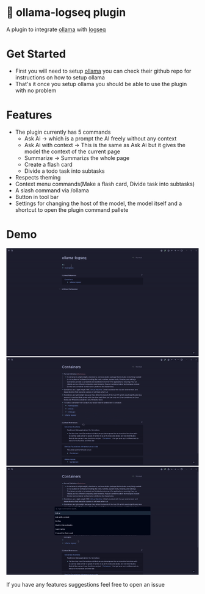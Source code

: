 # 🦙 ollama-logseq plugin

A plugin to integrate [ollama](https://github.com/jmorganca/ollama) with [logseq](https://github.com/logseq/logseq)

# Get Started
- First you will need to setup [ollama](https://github.com/jmorganca/ollama) you can check their github repo for instructions on how to setup ollama
- That's it once you setup ollama you should be able to use the plugin with no problem

# Features
- The plugin currently has 5 commands
  - Ask Ai -> which is a prompt the AI freely without any context
  - Ask Ai with context -> This is the same as Ask Ai but it gives the model the context of the current page
  - Summarize -> Summarizs the whole page
  - Create a flash card
  - Divide a todo task into subtasks
- Respects theming
- Context menu commands(Make a flash card, Divide task into subtasks)
- A slash command via /ollama
- Button in tool bar
- Settings for changing the host of the model, the model itself and a shortcut to open the plugin command pallete


# Demo
![demo](./docs/demo.gif)
![summary](./docs/summary.gif)
![context](./docs/context.gif)


If you have any features suggestions feel free to open an issue

